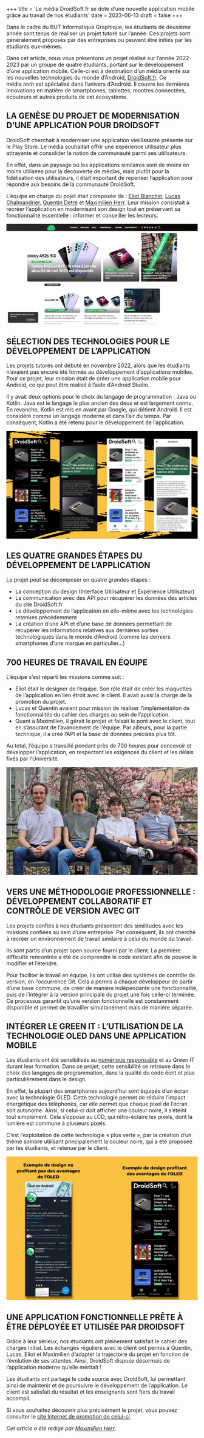 +++
title = 'Le média DroidSoft.fr se dote d’une nouvelle application mobile grâce au travail de nos étudiants'
date = 2023-06-13
draft = false
+++

  

Dans le cadre du BUT Informatique Graphique, les étudiants de deuxième année sont tenus de réaliser un projet tutoré sur l’année. Ces projets sont généralement proposés par des entreprises ou peuvent être initiés par les étudiants eux-mêmes.



Dans cet article, nous vous présentons un projet réalisé sur l’année 2022-2023 par un groupe de quatre étudiants, portant sur le développement d’une application mobile. Celle-ci est à destination d’un média orienté sur les nouvelles technologies du monde d’Android, [DroidSoft.fr](https://droidsoft.fr/). Ce média _tech_ est spécialisé dans l’univers d’Android. Il couvre les dernières innovations en matière de smartphones, tablettes, montres connectées, écouteurs et autres produits de cet écosystème.

  

## LA GENÈSE DU PROJET DE MODERNISATION D’UNE APPLICATION POUR DROIDSOFT

DroidSoft cherchait à moderniser une application vieillissante présente sur le Play Store. Le média souhaitait offrir une expérience utilisateur plus attrayante et consolider la notion de communauté parmi ses utilisateurs.

En effet, dans un paysage où les applications similaires sont de moins en moins utilisées pour la découverte de médias, mais plutôt pour la fidélisation des utilisateurs, il était important de repenser l’application pour répondre aux besoins de la communauté DroidSoft.

L’équipe en charge du pojet était composée de : [Eliot Bianchin](https://www.linkedin.com/in/eliot-bianchin/), [Lucas Chalmandrier](https://www.linkedin.com/in/lucas-chalmandrier/), [Quentin Detré](https://www.linkedin.com/in/quentin-detr%C3%A9/) et [Maximilien Herr](https://www.linkedin.com/in/maximilien-herr/). Leur mission consistait à recréer l’application en modernisant son design tout en préservant sa fonctionnalité essentielle : informer et conseiller les lecteurs.

   ![](img/Capture-decran-du-site-internet-de-DroidSoft-2.jpg "Capture d’écran du site internet du média DroidSoft")

## SÉLECTION DES TECHNOLOGIES POUR LE DÉVELOPPEMENT DE L’APPLICATION

Les projets tutorés ont débuté en novembre 2022, alors que les étudiants n’avaient pas encore été formés au développement d’applications mobiles. Pour ce projet, leur mission était de créer une application mobile pour Android, ce qui peut être réalisé à l’aide d’Android Studio.

Il y avait deux options pour le choix du langage de programmation : Java ou Kotlin. Java est le langage le plus ancien des deux et est largement connu. En revanche, Kotlin est mis en avant par Google, qui détient Android. Il est considéré comme un langage moderne et dans l’air du temps. Par conséquent, Kotlin a été retenu pour le développement de l’application.

   ![](img/Capture-decran-resultat-final.jpg "Captures d’écran du résultat de l’application développée par les étudiants du département informatique graphique")

## LES QUATRE GRANDES ÉTAPES DU DÉVELOPPEMENT DE L’APPLICATION

Le projet peut se décomposer en quatre grandes étapes :

*   La conception du design (Interface Utilisateur et Expérience Utilisateur)
*   La communication avec des API pour récupérer les données des articles du site DroidSoft.fr
*   Le développement de l’application en elle-même avec les technologies retenues précédemment
*   La création d’une API et d’une base de données permettant de récupérer les informations relatives aux dernières sorties technologiques dans le monde d’Android (comme les derniers smartphones d’une marque en particulier…)

## 700 HEURES DE TRAVAIL EN ÉQUIPE

L’équipe s’est réparti les missions comme suit :

*   Eliot était le designer de l’équipe. Son rôle était de créer les maquettes de l’application en lien étroit avec le client. Il avait aussi la charge de la promotion du projet.
*   Lucas et Quentin avaient pour mission de réaliser l’implémentation de fonctionnalités du cahier des charges au sein de l’application.
*   Quant à Maximilien, il gérait le projet et faisait le pont avec le client, tout en s’assurant de l’avancement de l’équipe. Par ailleurs, pour la partie technique, il a créé l’API et la base de données précisés plus tôt.

Au total, l’équipe a travaillé pendant près de 700 heures pour concevoir et développer l’application, en respectant les exigences du client et les délais fixés par l’Université.

   ![](img/equipe-developpement-application-droidsoft-Eliot-Maximilien-Lucas-Quentin.jpg "Équipe ayant réalisé le développement de l’application pour le média DroidSoft. De gauche à droite : Quentin, Lucas, Eliot et Maximilien.")

## VERS UNE MÉTHODOLOGIE PROFESSIONNELLE : DÉVELOPPEMENT COLLABORATIF ET CONTRÔLE DE VERSION AVEC GIT

Les projets confiés à nos étudiants présentent des similitudes avec les missions confiées au sein d’une entreprise. Par conséquent, ils ont cherché à recréer un environnement de travail similaire à celui du monde du travail.

Ils sont partis d’un projet open source fourni par le client. La première difficulté rencontrée a été de comprendre le code existant afin de pouvoir le modifier et l’étendre.

Pour faciliter le travail en équipe, ils ont utilisé des systèmes de contrôle de version, en l’occurrence Git. Cela a permis à chaque développeur de partir d’une base commune, de créer de manière indépendante une fonctionnalité, puis de l’intégrer à la version principale du projet une fois celle-ci terminée. Ce processus garantit qu’une version fonctionnelle est constamment disponible et permet de travailler simultanément mais de manière séparée.

  

## INTÉGRER LE GREEN IT : L’UTILISATION DE LA TECHNOLOGIE OLED DANS UNE APPLICATION MOBILE

Les étudiants ont été sensibilisés au [numérique responsable](https://ig.iut-clermont.fr/news/le-numerique-responsable-au-coeur-de-la-formation/) et au Green IT durant leur formation. Dans ce projet, cette sensibilité se retrouve dans le choix des langages de programmation, dans la qualité du code écrit et plus particulièrement dans le design.

En effet, la plupart des smartphones aujourd’hui sont équipés d’un écran avec la technologie OLED. Cette technologie permet de réduire l’impact énergétique des téléphones, car elle permet que chaque pixel de l’écran soit autonome. Ainsi, si celui-ci doit afficher une couleur noire, il s’éteint tout simplement. Cela s’oppose au LCD, qui rétro-éclaire les pixels, dont la lumière est commune à plusieurs pixels.

C’est l’exploitation de cette technologie « plus verte », par la création d’un thème sombre utilisant principalement la couleur noire, qui a été proposée par les étudiants, et retenue par le client.

![](img/Design-OLED-application-DroidSoft.jpg)

## UNE APPLICATION FONCTIONNELLE PRÊTE À ÊTRE DÉPLOYÉE ET UTILISÉE PAR DROIDSOFT

Grâce à leur sérieux, nos étudiants ont pleinement satisfait le cahier des charges initial. Les échanges réguliers avec le client ont permis à Quentin, Lucas, Eliot et Maximilien d’adapter la trajectoire du projet en fonction de l’évolution de ses attentes. Ainsi, DroidSoft dispose désormais de l’application moderne qu’elle méritait !

Les étudiants ont partagé le code source avec DroidSoft, lui permettant ainsi de maintenir et de poursuivre le développement de l’application. Le client est satisfait du résultat et les enseignants sont fiers du travail accompli.

Si vous souhaitez découvrir plus précisément le projet, vous pouvez consulter le [site Internet de promotion de celui-ci](https://maximilienherr.fr/droidsoft-app/).

 _Cet article a été rédigé par_ [_Maximilien Herr_](https://maximilienherr.fr/).